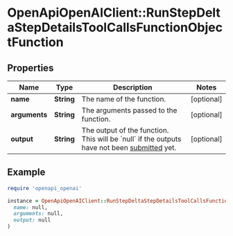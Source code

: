 # OpenApiOpenAIClient::RunStepDeltaStepDetailsToolCallsFunctionObjectFunction

## Properties

| Name | Type | Description | Notes |
| ---- | ---- | ----------- | ----- |
| **name** | **String** | The name of the function. | [optional] |
| **arguments** | **String** | The arguments passed to the function. | [optional] |
| **output** | **String** | The output of the function. This will be &#x60;null&#x60; if the outputs have not been [submitted](/docs/api-reference/runs/submitToolOutputs) yet. | [optional] |

## Example

```ruby
require 'openapi_openai'

instance = OpenApiOpenAIClient::RunStepDeltaStepDetailsToolCallsFunctionObjectFunction.new(
  name: null,
  arguments: null,
  output: null
)
```

